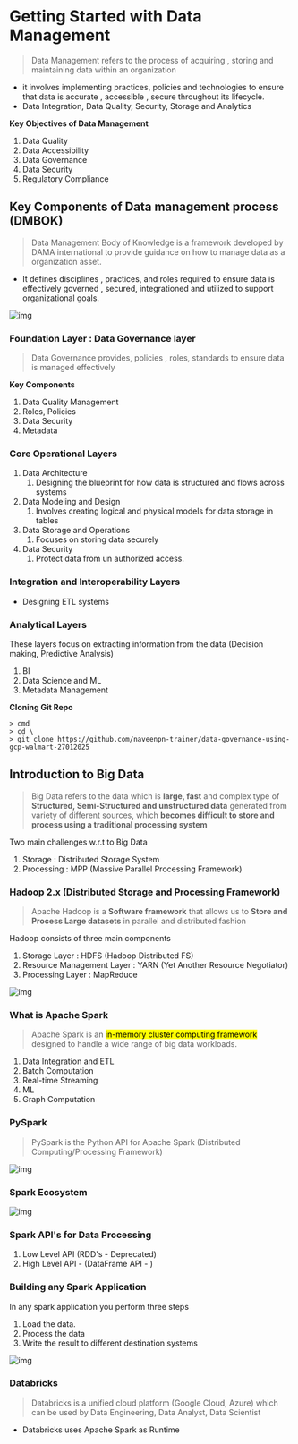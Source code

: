 # Getting Started with Data Management

> Data Management refers to the process of acquiring , storing and maintaining data within an organization

* it involves implementing practices, policies and technologies to ensure that data is accurate , accessible , secure throughout its lifecycle.
* Data Integration, Data Quality, Security, Storage and Analytics

**Key Objectives of Data Management**

1. Data Quality
2. Data Accessibility
3. Data Governance
4. Data Security
5. Regulatory Compliance

## Key Components of Data management process (DMBOK)

> Data Management Body of Knowledge is a framework developed by DAMA international to provide guidance on how to manage data as a organization asset.

* It defines disciplines , practices, and roles required to ensure data is effectively governed , secured, integrationed and utilized to support organizational goals.

![img](https://lh7-rt.googleusercontent.com/docsz/AD_4nXfOPMsO0WL-zf4zg4okByjpcGOulhyOZVdDuizDg0X6b3vlv7_uANVSQP8s2hiNpCOEX_FBv8HbOeYypBLKRRAIxlHExvdCi6UQA0NKdAivp2CsH5MQ8INxE-Y1sEuTWG3LuQ81?key=hVJ-MUwjW6z1Wu69egxFM_X8)

### Foundation Layer : Data Governance layer

> Data Governance provides, policies , roles, standards to ensure data is managed effectively 

**Key Components**

1. Data Quality Management
2. Roles, Policies
3. Data Security
4. Metadata

### Core Operational Layers

1. Data Architecture
   1. Designing the blueprint for how data is structured and flows across systems
2. Data Modeling and Design
   1. Involves creating logical and physical models for data storage in tables
3. Data Storage and Operations
   1. Focuses on storing data securely 
4. Data Security
   1. Protect data from un authorized access.

### Integration and Interoperability Layers

* Designing ETL systems

### Analytical Layers 

These layers focus on extracting information from the data (Decision making, Predictive Analysis)

1. BI 
2. Data Science and ML
3. Metadata Management



**Cloning Git Repo**

```
> cmd
> cd \
> git clone https://github.com/naveenpn-trainer/data-governance-using-gcp-walmart-27012025

```

## Introduction to Big Data

> Big Data refers to the data which is **large, fast** and complex type of **Structured, Semi-Structured and unstructured data** generated from variety of different sources, which **becomes difficult to store and process using a traditional processing system**

Two main challenges w.r.t to Big Data

1. Storage : Distributed Storage System
2. Processing : MPP (Massive Parallel Processing Framework)

### Hadoop 2.x (Distributed Storage and Processing Framework)

> Apache Hadoop is a **Software framework** that allows us to **Store and Process Large datasets** in parallel and distributed fashion

Hadoop consists of three main components

1. Storage Layer : HDFS (Hadoop Distributed FS)
2. Resource Management Layer : YARN (Yet Another Resource Negotiator)
3. Processing Layer : MapReduce

![img](https://lh7-rt.googleusercontent.com/docsz/AD_4nXcHAqM09cRIkKK6mxQcnkusBnpnPRRjicwKthEddsDwSjlddb28kbtYrGrApZhK350lmuf6vZfWqkytl4YAfQHRGf5apOpaXaDogul2pGRKIgi4HyDkMeGZOuUMrfv4GgNmXK8RtRnRrdk9TlCEobNx21Xt?key=Lcjgu0sLjm8U8i3A_14gRg)

### What is Apache Spark

> Apache Spark is an <mark>in-memory cluster computing framework</mark> designed to handle a wide range of big data workloads.

1. Data Integration and ETL
2. Batch Computation
3. Real-time Streaming
4. ML
5. Graph Computation

### PySpark

> PySpark is the Python API for Apache Spark (Distributed Computing/Processing Framework)

![img](https://lh7-rt.googleusercontent.com/docsz/AD_4nXfhguhUPQ4L8SLLc_HVKwPqlGXnwqa1Zf7y3kFUt-toqxSiyvfNyKSAFyGoJHb38HbiD61pzqw8ko-e41LzO9ftoFkGILtVisf2POyPelaNnmvndRXbU4-e41k3yCpdFHKD2-uBVt7MWzn04Q9djJK5AH62?key=_he-T4Jq934AhrSZa-Be-g)

### Spark Ecosystem

![img](https://lh7-rt.googleusercontent.com/docsz/AD_4nXctu2e-ej9SZpC65NSS8-KlxcwhWUJfZkIDf6a1Yrt6HPoJivYvvgioyYX4CTc4kOdchPoMhEdxg40YVfw9Jk90Q7mtcf4Br0RnGQwFGQgJnb1YBbaBOq20wscC29OvE1nxafBJB667Iodu1bwFlqgNPOaW?key=_he-T4Jq934AhrSZa-Be-g)



### Spark API's for Data Processing

1. Low Level API (RDD's - Deprecated)
2. High Level API - (DataFrame API - )



### Building any Spark Application

In any spark application you perform three steps

1. Load the data.
2. Process the data
3. Write the result to different destination systems

![img](https://lh7-rt.googleusercontent.com/docsz/AD_4nXcf44tDRxxUEIF3V9UH2SKvPJRhvk98uY5sOtdBLjmD2Jt3lrXsj802bGlVz7lG4HiDScEumNvTdipDRZBZAdkjZPHvYsbN88sHrswx7WKD71eFufdnYW_uvZJZICgE6qvTw47t_blu-Zpe_S4TSfTGadI?key=_he-T4Jq934AhrSZa-Be-g)



### Databricks

> Databricks is a unified cloud platform (Google Cloud, Azure) which can be used by Data Engineering, Data Analyst, Data Scientist

* Databricks uses Apache Spark as Runtime









